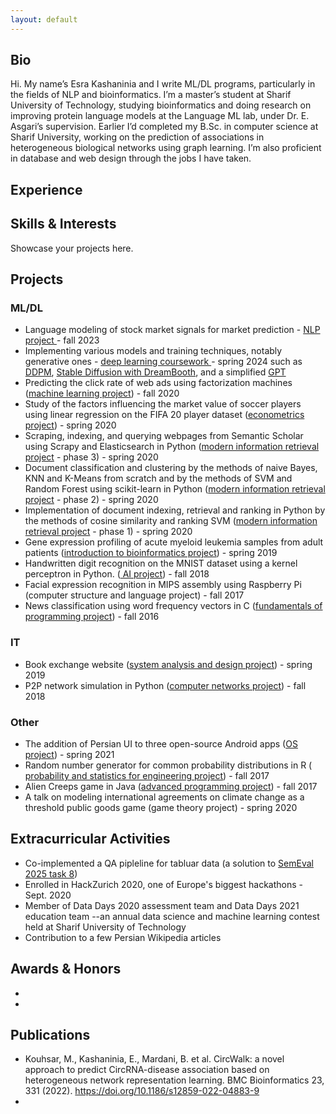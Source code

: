 ```yaml
---
layout: default
---
```


  <!-- <nav class="navbar">
    <a href="#bio">Bio</a>
    <a href="#education">Education</a>
    <a href="#projects">Projects</a>
    <a href="#papers">Papers</a>
    <a href="#interests">Interests</a>
  </nav> -->
<div class="main-content">
  <section id="bio">
  <h2 class="visually-hidden">Bio</h2>
  <p>
  Hi. My name’s Esra Kashaninia and I write ML/DL programs, particularly in the fields of NLP and bioinformatics. I’m a master’s student at Sharif University of Technology, studying bioinformatics and doing research on improving protein language models at the Language ML lab, under Dr. E. Asgari’s supervision. Earlier I’d completed my B.Sc. in computer science at Sharif University, working on the prediction of associations in heterogeneous biological networks using graph learning. I’m also proficient in database and web design through the jobs I have taken. 
  </p>
  </section>
  <section id="experience">
    <h2>Experience</h2>

  </section>

  <section id="interests">
    <h2>Skills & Interests</h2>
    <p>Showcase your projects here.</p>
  </section>
  <section id="projects">
  <h2>Projects</h2>
  <h3>ML/DL</h3>
  <ul>
    <li>
      Language modeling of stock market signals for market prediction -
      <a href="https://github.com/NLP-Final-Projects/LLMs_for_financial_data">
        NLP project
      </a>
      - fall 2023
    </li>
    <li>
      Implementing various models and training techniques, notably generative
      ones -
      <a
        href="https://github.com/Esra-K/MSc-Coursework/tree/master/Deep%20Learning-Spring2024"
      >
        deep learning coursework
      </a>
      - spring 2024 such as
      <a
        href="https://github.com/Esra-K/MSc-Coursework/blob/master/Deep%20Learning-Spring2024/HW4-Practical/DlHw4-402210676/DDPM.ipynb"
        >DDPM</a
      >,
      <a
        href="https://github.com/Esra-K/MSc-Coursework/blob/master/Deep%20Learning-Spring2024/HW5-Practical/Stable-Diffusion-2.ipynb"
        >Stable Diffusion with DreamBooth</a
      >, and a simplified
      <a
        href="https://github.com/Esra-K/MSc-Coursework/blob/master/Deep%20Learning-Spring2024/HW3-Practical/HW3Practical-402210676/SimpleGPT.ipynb"
        >GPT</a
      >
    </li>
    <li>
      Predicting the click rate of web ads using factorization machines (<a
        href="https://github.com/Esra-K/BSc-Coursework/tree/main/ML_Fall2020/Project"
        >machine learning project</a
      >) - fall 2020
    </li>
    <li>
      Study of the factors influencing the market value of soccer players using
      linear regression on the FIFA 20 player dataset (<a
        href="https://gitlab.com/Esra_K/econometrics_fifa"
        >econometrics project</a
      >) - spring 2020
    </li>
    <li>
      Scraping, indexing, and querying webpages from Semantic Scholar using
      Scrapy and Elasticsearch in Python (<a
        href="https://github.com/Esra-K/BSc-Coursework/tree/main/AdvancedInformationRetrieval_Spring2020/Project3"
        >modern information retrieval project</a
      >
      - phase 3) - spring 2020
    </li>
    <li>
      Document classification and clustering by the methods of naive Bayes, KNN
      and K-Means from scratch and by the methods of SVM and Random Forest using
      scikit-learn in Python (<a
        href="https://github.com/Esra-K/BSc-Coursework/tree/main/AdvancedInformationRetrieval_Spring2020/Project2"
        >modern information retrieval project</a
      >
      - phase 2) - spring 2020
    </li>
    <li>
      Implementation of document indexing, retrieval and ranking in Python by
      the methods of cosine similarity and ranking SVM (<a
        href="https://github.com/Esra-K/BSc-Coursework/tree/main/AdvancedInformationRetrieval_Spring2020/Project1"
        >modern information retrieval project</a
      >
      - phase 1) - spring 2020
    </li>
    <li>
      Gene expression profiling of acute myeloid leukemia samples from adult
      patients (<a
        href="https://github.com/Esra-K/BSc-Coursework/tree/main/Intro2Bioinformatics_Spring2019/Project"
        >introduction to bioinformatics project</a
      >) - spring 2019
    </li>
    <li>
      Handwritten digit recognition on the MNIST dataset using a kernel
      perceptron in Python. (<a
        href="https://github.com/Esra-K/BSc-Coursework/tree/main/AI_Fall2018/Project"
      >
        AI project</a
      >) - fall 2018
    </li>
    <li>
      Facial expression recognition in MIPS assembly using Raspberry Pi
      (computer structure and language project) - fall 2017
    </li>
    <li>
      News classification using word frequency vectors in C (<a
        href="https://github.com/fop-fall2016/team19"
        >fundamentals of programming project</a
      >) - fall 2016
    </li>
  </ul>

  <h3>IT</h3>
  <ul>
    <li>
      Book exchange website (<a href="https://github.com/Esra-K/Shabook"
        >system analysis and design project</a
      >) - spring 2019
    </li>
    <li>
      P2P network simulation in Python (<a
        href="https://github.com/Esra-K/BSc-Coursework/tree/main/ComputerNetworks_Fall2018/CN_Project_95105816_94105677/src"
        >computer networks project</a
      >) - fall 2018
    </li>
  </ul>

  <h3>Other</h3>
  <ul>
    <li>
      The addition of Persian UI to three open-source Android apps (<a
        href="https://github.com/Esra-K/FDroidFA"
        >OS project</a
      >) - spring 2021
    </li>
    <li>
      Random number generator for common probability distributions in R (<a
        href="https://github.com/Esra-K/Probability-and-Stats-Proj-Fall-2017"
      >
        probability and statistics for engineering project</a
      >) - fall 2017
    </li>
    <li>
      Alien Creeps game in Java (<a
        href="https://github.com/Sharif-University-AP2017Fall/team10"
        >advanced programming project</a
      >) - fall 2017
    </li>
    <li>
      A talk on modeling international agreements on climate change as a
      threshold public goods game (game theory project) - spring 2020
    </li>
  </ul>

  </section>
  <section id="extracurricular">
    <h2>Extracurricular Activities</h2>
    <ul> 
<li> Co-implemented a QA pipleline for tabluar data (a solution to <a href="https://github.com/language-ml/SemEval2025-Task8">SemEval 2025 task 8</a>)</li>
<li> Enrolled in HackZurich 2020, one of Europe's biggest hackathons - Sept. 2020
</li>
<li> Member of Data Days 2020 assessment team and Data Days 2021 education team  --an annual data science and machine learning contest held at Sharif University of Technology
</li>
<li> Contribution to a few Persian Wikipedia articles
</li>
</ul>
  </section>
  
  <section id="honors">
  <h2> Awards & Honors </h2>
  <ul>
  <li> 
  </li>
  <li> 
  </li>
  </ul>
  </section>

  <section id="publications">
  <h2> Publications </h2>
  <ul>
  <li> Kouhsar, M., Kashaninia, E., Mardani, B. et al. CircWalk: a novel approach to predict CircRNA-disease association based on heterogeneous network representation learning. BMC Bioinformatics 23, 331 (2022). <a href="https://doi.org/10.1186/s12859-022-04883-9">https://doi.org/10.1186/s12859-022-04883-9</a>
  </li>
  <li> 
  </li>
  </ul>
  </section>
  <!--
  <section id="presentations">
  <h2> Presentation Files </h2>
  <ul>
  <li> 
  </li>
  <li> 
  </li>
  </ul>
  </section>
  -->
</div>
